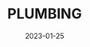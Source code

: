 ---
component: "service8_banner"
date: "2023-01-25"
title: PLUMBING
text: "A MESSAGE TO BE DETERMINED"
textColor: white
featuredImage: ../../../images/deck/service1_banner.webp
---
